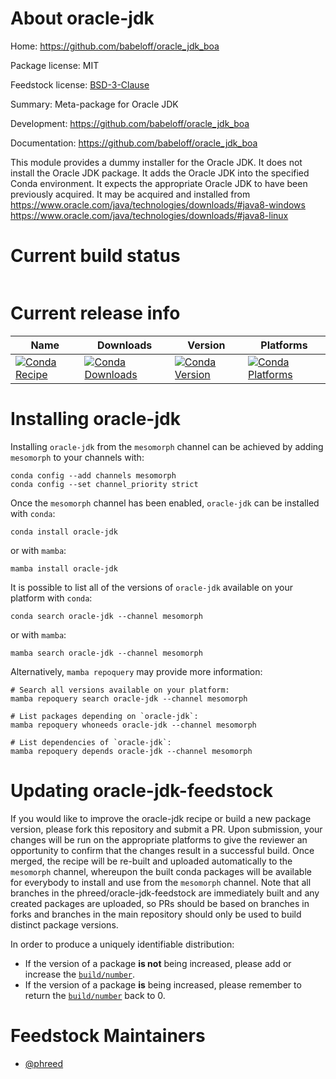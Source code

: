 About oracle-jdk
================

Home: https://github.com/babeloff/oracle_jdk_boa

Package license: MIT

Feedstock license: [BSD-3-Clause](https://github.com/phreed/oracle-jdk-feedstock/blob/master/LICENSE.txt)

Summary: Meta-package for Oracle JDK

Development: https://github.com/babeloff/oracle_jdk_boa

Documentation: https://github.com/babeloff/oracle_jdk_boa

This module provides a dummy installer for the Oracle JDK.
It does not install the Oracle JDK package.
It adds the Oracle JDK into the specified Conda environment.
It expects the appropriate Oracle JDK to have been previously acquired.
It may be acquired and installed from
https://www.oracle.com/java/technologies/downloads/#java8-windows
https://www.oracle.com/java/technologies/downloads/#java8-linux


Current build status
====================


<table>
</table>

Current release info
====================

| Name | Downloads | Version | Platforms |
| --- | --- | --- | --- |
| [![Conda Recipe](https://img.shields.io/badge/recipe-oracle--jdk-green.svg)](https://anaconda.org/mesomorph/oracle-jdk) | [![Conda Downloads](https://img.shields.io/conda/dn/mesomorph/oracle-jdk.svg)](https://anaconda.org/mesomorph/oracle-jdk) | [![Conda Version](https://img.shields.io/conda/vn/mesomorph/oracle-jdk.svg)](https://anaconda.org/mesomorph/oracle-jdk) | [![Conda Platforms](https://img.shields.io/conda/pn/mesomorph/oracle-jdk.svg)](https://anaconda.org/mesomorph/oracle-jdk) |

Installing oracle-jdk
=====================

Installing `oracle-jdk` from the `mesomorph` channel can be achieved by adding `mesomorph` to your channels with:

```
conda config --add channels mesomorph
conda config --set channel_priority strict
```

Once the `mesomorph` channel has been enabled, `oracle-jdk` can be installed with `conda`:

```
conda install oracle-jdk
```

or with `mamba`:

```
mamba install oracle-jdk
```

It is possible to list all of the versions of `oracle-jdk` available on your platform with `conda`:

```
conda search oracle-jdk --channel mesomorph
```

or with `mamba`:

```
mamba search oracle-jdk --channel mesomorph
```

Alternatively, `mamba repoquery` may provide more information:

```
# Search all versions available on your platform:
mamba repoquery search oracle-jdk --channel mesomorph

# List packages depending on `oracle-jdk`:
mamba repoquery whoneeds oracle-jdk --channel mesomorph

# List dependencies of `oracle-jdk`:
mamba repoquery depends oracle-jdk --channel mesomorph
```




Updating oracle-jdk-feedstock
=============================

If you would like to improve the oracle-jdk recipe or build a new
package version, please fork this repository and submit a PR. Upon submission,
your changes will be run on the appropriate platforms to give the reviewer an
opportunity to confirm that the changes result in a successful build. Once
merged, the recipe will be re-built and uploaded automatically to the
`mesomorph` channel, whereupon the built conda packages will be available for
everybody to install and use from the `mesomorph` channel.
Note that all branches in the phreed/oracle-jdk-feedstock are
immediately built and any created packages are uploaded, so PRs should be based
on branches in forks and branches in the main repository should only be used to
build distinct package versions.

In order to produce a uniquely identifiable distribution:
 * If the version of a package **is not** being increased, please add or increase
   the [``build/number``](https://docs.conda.io/projects/conda-build/en/latest/resources/define-metadata.html#build-number-and-string).
 * If the version of a package **is** being increased, please remember to return
   the [``build/number``](https://docs.conda.io/projects/conda-build/en/latest/resources/define-metadata.html#build-number-and-string)
   back to 0.

Feedstock Maintainers
=====================

* [@phreed](https://github.com/phreed/)

